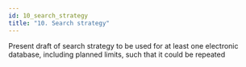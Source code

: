 ```yaml
---
id: 10_search_strategy
title: "10. Search strategy"
---
```

Present draft of search strategy to be used for at least one electronic database, including planned limits, such that it could be repeated